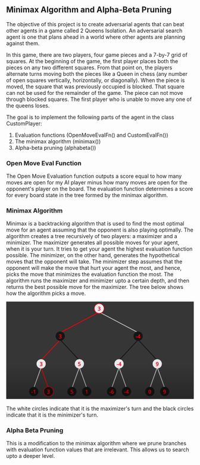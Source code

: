 ## Minimax Algorithm and Alpha-Beta Pruning

The objective of this project is to create adversarial agents that can beat other agents in a game called 2 Queens Isolation. An adversarial search agent is one that plans ahead in a world where other agents are planning against them.

In this game, there are two players, four game pieces and a 7-by-7 grid of squares.
At the beginning of the game, the first player places both the pieces on any two different squares. From that point on, the players alternate turns moving both the pieces like a Queen in chess (any number of open squares vertically,
horizontally, or diagonally). When the piece is moved, the square that was previously occupied is blocked. That square can not be used for the remainder of the game. The piece can not move through blocked squares.
The first player who is unable to move any one of the queens loses.

The goal is to implement the following parts of the agent in the class CustomPlayer:

1. Evaluation functions (OpenMoveEvalFn() and CustomEvalFn())
2. The minimax algorithm (minimax())
3. Alpha-beta pruning (alphabeta())

### Open Move Eval Function

The Open Move Evaluation function outputs a score equal to how many moves are open for my AI player minus how many moves are open for the opponent's player on the board. The evaluation function determines a score for every board state in the tree formed by the minimax algorithm.

### Minimax Algorithm

Minimax is a backtracking algorithm that is used to find the most optimal move for an agent assuming that the opponent is also playing optimally. The algorithm creates a tree recursively of two players: a maximizer and a minimizer. The maximizer generates all possible moves for your agent, when it is your turn. It tries to get your agent the highest evaluation function possible. The minimizer, on the other hand, generates the hypothetical moves that the opponent will take. The minimizer step assumes that the opponent will make the move that hurt your agent the most, and hence, picks the move that minimizes the evaluation function the most. 
The algorithm runs the maximizer and minimizer upto a certain depth, and then returns the best possible move for the maximizer. The tree below shows how the algorithm picks a move.  

![MinimaxTree](img/image001.png)


The white circles indicate that it is the maximizer's turn and the black circles indicate that it is the minimizer's turn.

### Alpha Beta Pruning  

This is a modification to the minimax algorithm where we prune branches with evaluation function values that are irrelevant. This allows us to search upto a deeper level.
